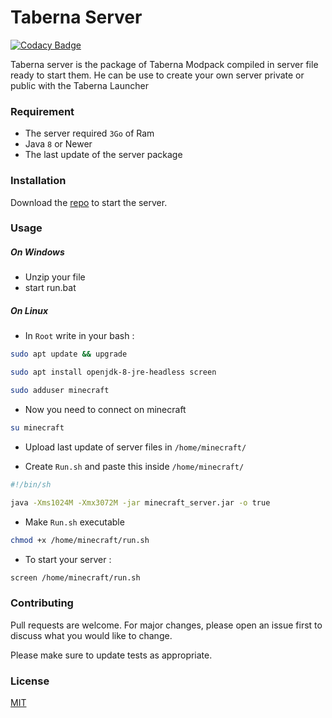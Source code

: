 # Taberna Server

[![Codacy Badge](https://api.codacy.com/project/badge/Grade/5c4a9e46064942f68a68574aa98d56fa)](https://app.codacy.com/gh/El-Taberna/Taberna-Server?utm_source=github.com&utm_medium=referral&utm_content=El-Taberna/Taberna-Server&utm_campaign=Badge_Grade_Settings)

Taberna server is the package of Taberna Modpack compiled in server file ready to start them.
He can be use to create your own server private or public with the Taberna Launcher

### Requirement 

- The server required `3Go` of Ram
- Java `8` or Newer
- The last update of the server package



### Installation

Download the [repo](https://github.com/yoannbt2001/Taberna-ModPack/archive/Taberna-5-Server.zip) to start the server.



### Usage


##### On Windows

- Unzip your file
- start run.bat


##### On Linux

- In `Root` write in your bash :

```bash
sudo apt update && upgrade
```

```bash
sudo apt install openjdk-8-jre-headless screen
```

```bash
sudo adduser minecraft
```

- Now you need to connect on minecraft

```bash
su minecraft
```

- Upload last update of server files in `/home/minecraft/`

- Create `Run.sh` and paste this inside `/home/minecraft/`

```bash
#!/bin/sh

java -Xms1024M -Xmx3072M -jar minecraft_server.jar -o true
```

- Make `Run.sh` executable

```bash
chmod +x /home/minecraft/run.sh
```

- To start your server :

``` bash
screen /home/minecraft/run.sh
```



### Contributing
Pull requests are welcome. For major changes, please open an issue first to discuss what you would like to change.

Please make sure to update tests as appropriate.



### License
[MIT](https://choosealicense.com/licenses/mit/)
